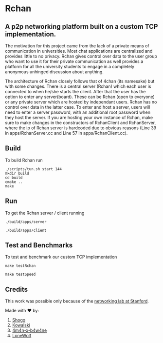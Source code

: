 # Rchan

## A p2p networking platform built on a custom TCP implementation.

The motivation for this project came from the lack of a private means of communication in universities. Most chat applications are centralized and provides little to no privacy. Rchan gives control over data to the user group who want to use it for their private communication as well provides a platform for all the university students to engage in a completely anonymous unhinged discussion about anything. 

The architecture of Rchan closely follows that of 4chan (its namesake) but with some changes. There is a central server (Rchan) which each user is connected to when he/she starts the client. After that the user has the option to enter any server(board). These can be Rchan (open to everyone) or any private server which are hosted by independant users. Rchan has no control over data in the latter case. To enter and host a server, users will need to enter a server password, with an additional root password when they host the server. If you are hosting your own instance of Rchan, make sure to make changes in the constructors of RchanClient and RchanServer, where the ip of Rchan server is hardcoded due to obvious reasons (Line 39 in apps/RchanServer.cc and Line 57 in apps/RchanClient.cc). 

## Build

To build Rchan run

```
./scripts/tun.sh start 144
mkdir build
cd build
cmake ..
make
```

## Run

To get the Rchan server / client running

```
./build/apps/server
```
```
./build/apps/client
```

## Test and Benchmarks

To test and benchmark our custom TCP implementation

```
make testRchan
```

```
make testSpeed
```

## Credits

This work was possible only because of the [networking lab at Stanford](https://cs144.stanford.edu). 

Made with ❤️ by: 

1. [Shogo](https://twitter.com/ShogLoFi)
2. [Kowalski](https://twitter.com/AnantJain99390)
3. [4m4n-x-b4w4ne](https://twitter.com/Abnwamsn)
4. [LoneWolf](https://twitter.com/atul_k_6)
